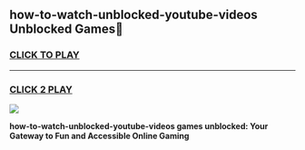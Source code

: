 
## how-to-watch-unblocked-youtube-videos Unblocked Games👋
<h3>
<a href="https://news.freeplayer.one?title=how-to-watch-unblocked-youtube-videos&ref=16F">CLICK TO PLAY</a></h3>
<hr>

<h3>
<a href="https://news.freeplayer.one?title=how-to-watch-unblocked-youtube-videos&ref=16F">CLICK 2 PLAY</a>
  
</h3>

<a href="https://news.freeplayer.one?title=how-to-watch-unblocked-youtube-videos&ref=16F/"><img src="https://clearcache.store/games.png"></a>


**how-to-watch-unblocked-youtube-videos games unblocked: Your Gateway to Fun and Accessible Online Gaming**

